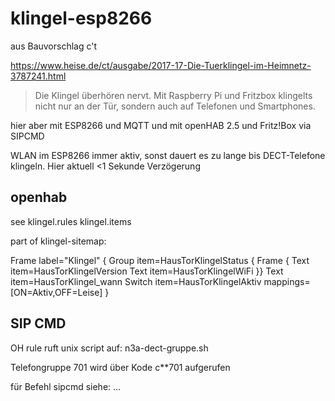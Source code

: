 # klingel-esp8266

aus Bauvorschlag c't 

https://www.heise.de/ct/ausgabe/2017-17-Die-Tuerklingel-im-Heimnetz-3787241.html

> Die Klingel überhören nervt. Mit Raspberry Pi und Fritzbox klingelts nicht nur an der Tür, sondern auch auf Telefonen und Smartphones.

hier aber mit ESP8266 und MQTT und mit openHAB 2.5 und Fritz!Box via SIPCMD

WLAN im ESP8266 immer aktiv, sonst dauert es zu lange bis DECT-Telefone klingeln. Hier aktuell <1 Sekunde Verzögerung

## openhab

see klingel.rules klingel.items

part of klingel-sitemap:

Frame label="Klingel" {
				Group item=HausTorKlingelStatus { Frame {
				Text item=HausTorKlingelVersion
				Text item=HausTorKlingelWiFi
				}}
                                Text item=HausTorKlingel_wann
				Switch item=HausTorKlingelAktiv mappings=[ON=Aktiv,OFF=Leise]
}

## SIP CMD

OH rule ruft unix script auf:
n3a-dect-gruppe.sh

Telefongruppe 701 wird über Kode c**701 aufgerufen

für Befehl sipcmd siehe: ...
